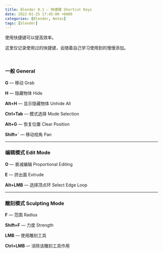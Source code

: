 ```yaml
---
title: Blender 0.1 — 快捷键 Shortcut Keys
date: 2022-01-25 17:45:00 +0800
categories: [Blender, Notes]
tags: [blender]
---
```


使用快捷键可以提高效率。

这里仅记录使用过的快捷键，会随着自己学习使用到的慢慢添加。

<br>

### **一般 General**

**G** — 移动 Grab

**H** — 隐藏物体 Hide

**Alt+H** — 显示隐藏物体 Unhide All

**Ctrl+Tab** — 模式选择 Mode Selection

**Alt+G** — 恢复位置 Clear Position

**Shift+`** — 移动视角 Pan

---

### **编辑模式 Edit Mode**

**O** — 衰减编辑 Proportional Editing

**E** — 挤出面 Extrude

**Alt+LMB** — 选择顶点环 Select Edge Loop

---

### **雕刻模式 Sculpting Mode**

**F** — 范围 Radius

**Shift+F** — 力度 Strength

**LMB** — 使用雕刻工具

**Ctrl+LMB** — 消除该雕刻工具作用

